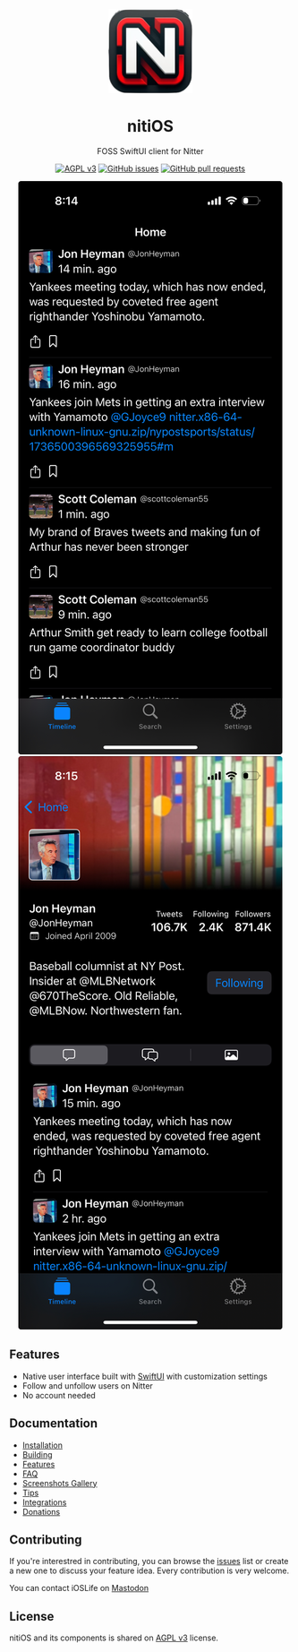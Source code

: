 <div align="center">
  <img src="https://github.com/ioslife/nitiOS/blob/main/App%20Icons/AppIcon.png" width="150" height="150" alt="nitiOS logo">
  <h1>nitiOS</h1>
  <p>FOSS SwiftUI client for Nitter<br /></p>


[![AGPL v3](https://shields.io/badge/License-AGPL%20v3-blue.svg)](https://www.gnu.org/licenses/agpl-3.0.en.html)
[![GitHub issues](https://img.shields.io/github/issues/ioslife/nitiOS)](https://github.com/ioslife/nitiOS/issues)
[![GitHub pull requests](https://img.shields.io/github/issues-pr/ioslife/nitiOS)](https://github.com/ioslife/nitiOS/pulls)

![Screenshot-Timeline](https://github.com/ioslife/nitiOS/blob/main/Screenshots/Timeline.jpeg)
![Screenshot-Profile](https://github.com/ioslife/nitiOS/blob/main/Screenshots/Profile.jpeg)
</div>

## Features
* Native user interface built with [SwiftUI](https://developer.apple.com/xcode/swiftui/) with customization settings
* Follow and unfollow users on Nitter
* No account needed

## Documentation
* [Installation](https://github.com/yattee/yattee/wiki/Installation-Instructions)
* [Building](https://github.com/yattee/yattee/wiki/Building-instructions)
* [Features](https://github.com/yattee/yattee/wiki/Features)
* [FAQ](https://github.com/yattee/yattee/wiki/FAQ)
* [Screenshots Gallery](https://github.com/yattee/yattee/wiki/Screenshots-Gallery)
* [Tips](https://github.com/yattee/yattee/wiki/Tips)
* [Integrations](https://github.com/yattee/yattee/wiki/Integrations)
* [Donations](https://github.com/yattee/yattee/wiki/Donations)

## Contributing
If you're interestred in contributing, you can browse the [issues](https://github.com/ioslife/nitiOS/issues) list or create a new one to discuss your feature idea. Every contribution is very welcome.

You can contact iOSLife on [Mastodon](https://techhub.social/iOSLife)

## License
nitiOS and its components is shared on [AGPL v3](https://www.gnu.org/licenses/agpl-3.0.en.html) license.

